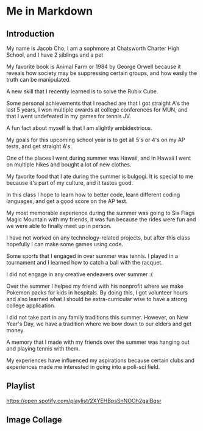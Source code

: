 # Me in Markdown

## Introduction
My name is Jacob Cho, I am a sophmore at Chatsworth Charter High School, and I have 2 siblings and a pet

My favorite book is Animal Farm or 1984 by George Orwell because it reveals how society may be suppressing certain groups, and how easily the truth can be manipulated.

A new skill that I recently learned is to solve the Rubix Cube.

Some personal achievements that I reached are that I got straight A's the last 5 years, I won multiple awards at college conferences for MUN, and that I went undefeated in my games for tennis JV.

A fun fact about myself is that I am slightly ambidextrious.

My goals for this upcoming school year is to get all 5's or 4's on my AP tests, and get straight A's.

One of the places I went during summer was Hawaii, and in Hawaii I went on multiple hikes and bought a lot of new clothes.

My favorite food that I ate during the summer is bulgogi. It is special to me because it's part of my culture, and it tastes good.

In this class I hope to learn how to better code, learn different coding languages, and get a good score on the AP test. 

My most memorable experience during the summer was going to Six Flags Magic Mountain with my friends, it was fun because the rides were fun and we were able to finally meet up in person.

I have not worked on any technology-related projects, but after this class hopefully I can make some games using code.

Some sports that I engaged in over summer was tennis. I played in a tournament and I learned how to catch a ball with the racquet.

I did not engage in any creative endeavers over summer :(

Over the summer I helped my friend with his nonprofit where we make Pokemon packs for kids in hospitals. By doing this, I got volunteer hours and also learned what I should be extra-curricular wise to have a strong college application.

I did not take part in any family traditions this summer. However, on New Year's Day, we have a tradition where we bow down to our elders and get money.

A memory that I made with my friends over the summer was hanging out and playing tennis with them.

My experiences have influenced my aspirations because certain clubs and experiences made me interested in going into a poli-sci field.

## Playlist

https://open.spotify.com/playlist/2XYEHBpsSnNOOh2galBqsr 

## Image Collage

